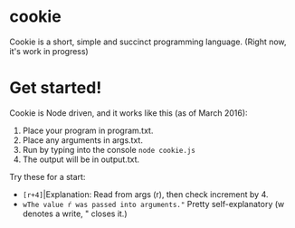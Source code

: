 # cookie
Cookie is a short, simple and succinct programming language. (Right now, it's work in progress)

# Get started!
Cookie is Node driven, and it works like this (as of March 2016):

1. Place your program in program.txt.
2. Place any arguments in args.txt.
3. Run by typing into the console `node cookie.js`
4. The output will be in output.txt.

Try these for a start:
 - `[r+4]`|Explanation: Read from args (r), then check increment by 4.
 - `wThe value ŕ was passed into arguments."` Pretty self-explanatory (w denotes a write, " closes it.)
